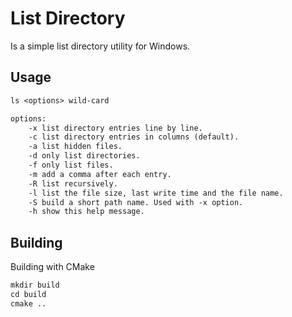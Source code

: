 # List Directory

Is a simple list directory utility for Windows.

## Usage

```txt
ls <options> wild-card

options:
    -x list directory entries line by line.
    -c list directory entries in columns (default).
    -a list hidden files.
    -d only list directories.
    -f only list files.
    -m add a comma after each entry.
    -R list recursively.
    -l list the file size, last write time and the file name.
    -S build a short path name. Used with -x option.
    -h show this help message.
```

## Building

Building with CMake

```txt
mkdir build
cd build
cmake ..
```
